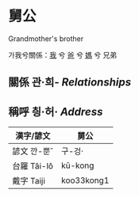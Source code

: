 # 舅公

Grandmother's brother

가我兮關係：[我](member1.md) 兮 [爸](member2.md) 兮 [媽](member9.md) 兮 兄弟

## 關係 관·희- _Relationships_

## 稱呼 칑·허· _Address_

漢字/諺文 | 舅公
--- | ---
諺文 깐-뿐ˆ | 구-겅·
台羅 Tâi-lô | kū-kong
戴字 Taiji | koo33kong1


